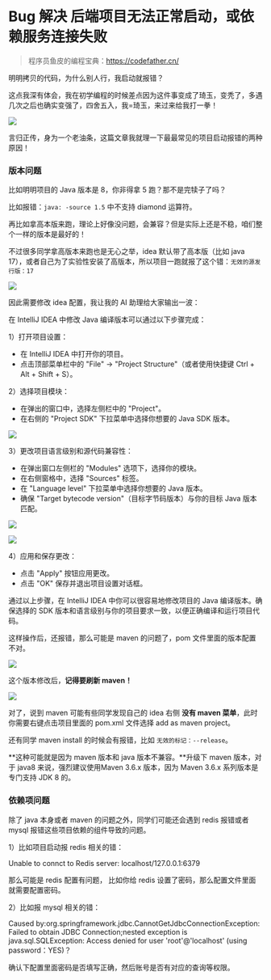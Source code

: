 # Bug 解决  后端项目无法正常启动，或依赖服务连接失败

> 程序员鱼皮的编程宝典：https://codefather.cn/



明明拷贝的代码，为什么别人行，我启动就报错？



这点我深有体会，我在初学编程的时候差点因为这件事变成了琦玉，变秃了，多遇几次之后也确实变强了，四舍五入，我=琦玉，来过来给我打一拳！

![](https://pic.yupi.icu/5563/202404161541275.jpeg)



言归正传，身为一个老油条，这篇文章我就理一下最最常见的项目启动报错的两种原因！



### 版本问题

比如明明项目的 Java 版本是 8，你非得拿 5 跑？那不是完犊子了吗？

比如报错：`java: -source 1.5` 中不支持 diamond 运算符。



再比如拿高本版来跑，理论上好像没问题，会兼容？但是实际上还是不稳，咱们整个一样的版本是最好的！



不过很多同学拿高版本来跑也是无心之举，idea 默认带了高本版（比如 java 17），或者自己为了实验性安装了高版本，所以项目一跑就报了这个错：`无效的源发行版：17`



![](https://pic.yupi.icu/5563/202404161541007.png)



因此需要修改 idea 配置，我让我的 AI 助理给大家输出一波：



在 IntelliJ IDEA 中修改 Java 编译版本可以通过以下步骤完成：

1）打开项目设置：

- 在 IntelliJ IDEA 中打开你的项目。
- 点击顶部菜单栏中的 "File" -> "Project Structure"（或者使用快捷键 Ctrl + Alt + Shift + S）。

2）选择项目模块：

- 在弹出的窗口中，选择左侧栏中的 "Project"。
- 在右侧的 "Project SDK" 下拉菜单中选择你想要的 Java SDK 版本。

![](https://pic.yupi.icu/5563/202404161541076.png)

3）更改项目语言级别和源代码兼容性：

- 在弹出窗口左侧栏的 "Modules" 选项下，选择你的模块。
- 在右侧窗格中，选择 "Sources" 标签。
- 在 "Language level" 下拉菜单中选择你想要的 Java 版本。
- 确保 "Target bytecode version"（目标字节码版本）与你的目标 Java 版本匹配。



![](https://pic.yupi.icu/5563/202404161541028.png)

![](https://pic.yupi.icu/5563/202404161541118.png)

4）应用和保存更改：

- 点击 "Apply" 按钮应用更改。
- 点击 "OK" 保存并退出项目设置对话框。



通过以上步骤，在 IntelliJ IDEA 中你可以很容易地修改项目的 Java 编译版本。确保选择的 SDK 版本和语言级别与你的项目要求一致，以便正确编译和运行项目代码。



这样操作后，还报错，那么可能是 maven 的问题了，pom 文件里面的版本配置不对。



![](https://pic.yupi.icu/5563/202404161541047.png)



这个版本修改后，**记得要刷新 maven！**

![](https://pic.yupi.icu/5563/202404161541499.png)



对了，说到 maven 可能有些同学发现自己的 idea 右侧 **没有 maven 菜单**，此时你需要右键点击项目里面的 pom.xml 文件选择 add as maven project。



还有同学 maven install 的时候会有报错，比如 `无效的标记：--release`。



**这种可能就是因为 maven 版本和 java 版本不兼容。**升级下 maven 版本，对于 java8 来说，强烈建议使用Maven 3.6.x 版本，因为 Maven 3.6.x 系列版本是专门支持 JDK 8 的。



### 依赖项问题

除了 java 本身或者 maven 的问题之外，同学们可能还会遇到 redis 报错或者 mysql 报错这些项目依赖的组件导致的问题。



1）比如项目启动报 redis 相关的错：

Unable to connct to Redis server: localhost/127.0.0.1:6379



那么可能是 redis 配置有问题， 比如你给 redis 设置了密码，那么配置文件里面就需要配置密码。



2）比如报 mysql 相关的错：

Caused by:org.springframework.jdbc.CannotGetJdbcConnectionException: Failed to obtain JDBC Connection;nested exception is java.sql.SQLException: Access denied for user 'root'@'localhost' (using password：YES)？



确认下配置里面密码是否填写正确，然后账号是否有对应的查询等权限。